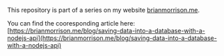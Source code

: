 This repository is part of a series on my website [brianmorrison.me](https://brianmorrison.me).

You can find the cooresponding article here: [https://brianmorrison.me/blog/saving-data-into-a-database-with-a-nodejs-api](https://brianmorrison.me/blog/saving-data-into-a-database-with-a-nodejs-api)
